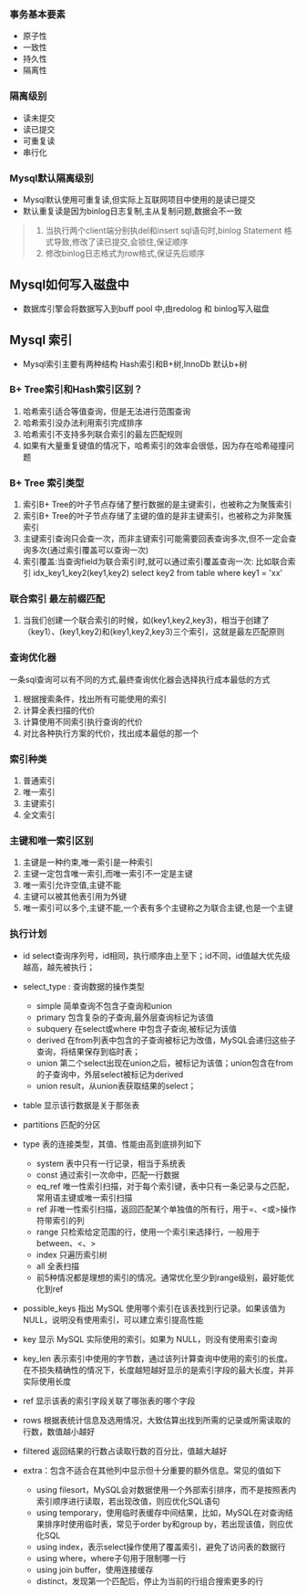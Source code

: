 ### 事务基本要素
- 原子性
- 一致性
- 持久性
- 隔离性
### 隔离级别
- 读未提交
- 读已提交
- 可重复读 
- 串行化

### Mysql默认隔离级别
- Mysql默认使用可重复读,但实际上互联网项目中使用的是读已提交
- 默认重复读是因为binlog日志复制,主从复制问题,数据会不一致
> 1. 当执行两个client端分别执del和insert sql语句时,binlog Statement 格式导致,修改了读已提交,会锁住,保证顺序
> 2. 修改binlog日志格式为row格式,保证先后顺序   

## Mysql如何写入磁盘中
- 数据库引擎会将数据写入到buff pool 中,由redolog 和 binlog写入磁盘 

## Mysql 索引
- Mysql索引主要有两种结构 Hash索引和B+树,InnoDb 默认b+树
### B+ Tree索引和Hash索引区别？

1. 哈希索引适合等值查询，但是无法进行范围查询 
2. 哈希索引没办法利用索引完成排序 
3. 哈希索引不支持多列联合索引的最左匹配规则 
4. 如果有大量重复键值的情况下，哈希索引的效率会很低，因为存在哈希碰撞问题

### B+ Tree 索引类型
1. 索引B+ Tree的叶子节点存储了整行数据的是主键索引，也被称之为聚簇索引
2. 索引B+ Tree的叶子节点存储了主键的值的是非主键索引，也被称之为非聚簇索引
3. 主键索引查询只会查一次，而非主键索引可能需要回表查询多次,但不一定会查询多次(通过索引覆盖可以查询一次)
4. 索引覆盖:当查询field为联合索引时,就可以通过索引覆盖查询一次: 比如联合索引 idx_key1_key2(key1,key2) select key2 from table where key1 = 'xx'

### 联合索引 最左前缀匹配
1. 当我们创建一个联合索引的时候，如(key1,key2,key3)，相当于创建了（key1）、(key1,key2)和(key1,key2,key3)三个索引，这就是最左匹配原则
### 查询优化器
一条sql查询可以有不同的方式,最终查询优化器会选择执行成本最低的方式
1. 根据搜索条件，找出所有可能使用的索引 
2. 计算全表扫描的代价 
3. 计算使用不同索引执行查询的代价 
4. 对比各种执行方案的代价，找出成本最低的那一个

### 索引种类
1. 普通索引
2. 唯一索引
3. 主键索引
4. 全文索引
### 主键和唯一索引区别
1. 主键是一种约束,唯一索引是一种索引
2. 主键一定包含唯一索引,而唯一索引不一定是主键
3. 唯一索引允许空值,主键不能
4. 主键可以被其他表引用为外键
5. 唯一索引可以多个,主键不能,一个表有多个主键称之为联合主键,也是一个主键

### 执行计划 
- id select查询序列号，id相同，执行顺序由上至下；id不同，id值越大优先级越高，越先被执行；
- select_type : 查询数据的操作类型
  - simple 简单查询不包含子查询和union
  - primary 包含复杂的子查询,最外层查询标记为该值
  - subquery 在select或where 中包含子查询,被标记为该值
  - derived 在from列表中包含的子查询被标记为改值，MySQL会递归这些子查询，将结果保存到临时表；
  - union 第二个select出现在union之后，被标记为该值；union包含在from的子查询中，外层select被标记为derived
  - union result，从union表获取结果的select；
- table 显示该行数据是关于那张表
- partitions 匹配的分区

- type 表的连接类型，其值、性能由高到底排列如下
  - system 表中只有一行记录，相当于系统表
  - const 通过索引一次命中，匹配一行数据
  - eq_ref 唯一性索引扫描，对于每个索引键，表中只有一条记录与之匹配，常用语主键或唯一索引扫描
  - ref 非唯一性索引扫描，返回匹配某个单独值的所有行，用于=、<或>操作符带索引的列
  - range 只检索给定范围的行，使用一个索引来选择行，一般用于between、<、>
  - index 只遍历索引树
  - all 全表扫描
  - 前5种情况都是理想的索引的情况。通常优化至少到range级别，最好能优化到ref
- possible_keys 指出 MySQL 使用哪个索引在该表找到行记录。如果该值为 NULL，说明没有使用索引，可以建立索引提高性能
- key 显示 MySQL 实际使用的索引。如果为 NULL，则没有使用索引查询
- key_len 表示索引中使用的字节数，通过该列计算查询中使用的索引的长度。在不损失精确性的情况下，长度越短越好显示的是索引字段的最大长度，并非实际使用长度
- ref 显示该表的索引字段关联了哪张表的哪个字段
- rows 根据表统计信息及选用情况，大致估算出找到所需的记录或所需读取的行数，数值越小越好
- filtered 返回结果的行数占读取行数的百分比，值越大越好
- extra：包含不适合在其他列中显示但十分重要的额外信息。常见的值如下
  - using filesort，MySQL会对数据使用一个外部索引排序，而不是按照表内索引顺序进行读取，若出现改值，则应优化SQL语句
  - using temporary，使用临时表缓存中间结果，比如，MySQL在对查询结果排序时使用临时表，常见于order by和group by，若出现该值，则应优化SQL
  - using index，表示select操作使用了覆盖索引，避免了访问表的数据行
  - using where，where子句用于限制哪一行
  - using join buffer，使用连接缓存
  - distinct，发现第一个匹配后，停止为当前的行组合搜索更多的行